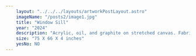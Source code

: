 ```yaml
---
    layout: "../../../layouts/artworkPostLayout.astro"
    imageName: "/posts2/image1.jpg"
    title: "Window Sill"
    year: "2024"
    description: "Acrylic, oil, and graphite on stretched canvas. Fabric, insulation tubing, cardboard, foam, polyester stuffing, wire, tape, thread, yarn, glue, and transparent PLA."
    size: "75 X 66 X 4 inches"
    yesNo: NO
---
```

        